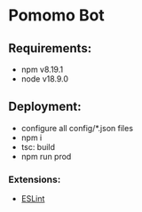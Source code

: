 # Pomomo Bot

## Requirements:

- npm v8.19.1
- node v18.9.0

## Deployment:

- configure all config/\*.json files
- npm i
- tsc: build
- npm run prod

### Extensions:

- [ESLint](https://marketplace.visualstudio.com/items?itemName=dbaeumer.vscode-eslint)
